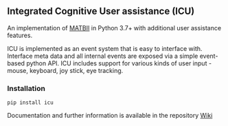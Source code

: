 ## Integrated Cognitive User assistance (ICU)

An implementation of [MATBII](https://matb.larc.nasa.gov/) in Python 3.7+ with additional user assistance features.

ICU is implemented as an event system that is easy to interface with. Interface meta data and all internal events are exposed via a simple event-based python API. ICU includes support for various kinds of user input - mouse, keyboard, joy stick, eye tracking.

### Installation

```
pip install icu
```

Documentation and further information is available in the repository [Wiki](https://github.com/dicelab-rhul/ICU/wiki) 


